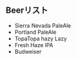 ## Beerリスト  
  - Sierra Nevada PaleAle   
  - Portland PaleAle  
  - TopaTopa hazy Lazy   
  - Fresh Haze IPA  
  - Budweiser  


  
